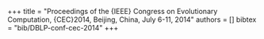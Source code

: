 +++
title =  "Proceedings of the {IEEE} Congress on Evolutionary Computation, {CEC}2014, Beijing, China, July 6-11, 2014"
authors = []
bibtex = "bib/DBLP-conf-cec-2014"
+++
